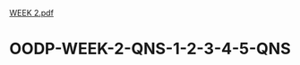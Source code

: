 [WEEK 2.pdf](https://github.com/vvnsb/OODP-WEEK-2-QNS-1-2-3-4-5-QNS/files/9584640/WEEK.2.pdf)
# OODP-WEEK-2-QNS-1-2-3-4-5-QNS
